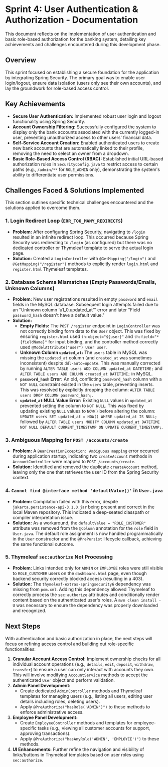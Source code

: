 # Sprint 4: User Authentication & Authorization - Documentation

This document reflects on the implementation of user authentication and basic role-based authorization for the banking system, detailing key achievements and challenges encountered during this development phase.

## Overview

This sprint focused on establishing a secure foundation for the application by integrating Spring Security. The primary goal was to enable user login/logout, ensure data isolation (users only see their own accounts), and lay the groundwork for role-based access control.

## Key Achievements

* **Secure User Authentication:** Implemented robust user login and logout functionality using Spring Security.
* **Account Ownership Filtering:** Successfully configured the system to display only the bank accounts associated with the currently logged-in user, preventing unauthorized access to other users' financial data.
* **Self-Service Account Creation:** Enabled authenticated users to create new bank accounts that are automatically linked to their profile, removing the need to select an owner from a dropdown.
* **Basic Role-Based Access Control (RBAC):** Established initial URL-based authorization rules in `SecurityConfig.java` to restrict access to certain paths (e.g., `/admin/**` for `ROLE_ADMIN` only), demonstrating the system's ability to differentiate user permissions.

## Challenges Faced & Solutions Implemented

This section outlines specific technical challenges encountered and the solutions applied to overcome them.

### 1. Login Redirect Loop (`ERR_TOO_MANY_REDIRECTS`)

* **Problem:** After configuring Spring Security, navigating to `/login` resulted in an infinite redirect loop. This occurred because Spring Security was redirecting to `/login` (as configured) but there was no dedicated controller or Thymeleaf template to serve the actual login page.
* **Solution:** Created a `LoginController` with `@GetMapping("/login")` and `@GetMapping("/register")` methods to explicitly render `login.html` and `register.html` Thymeleaf templates.

### 2. Database Schema Mismatches (Empty Passwords/Emails, Unknown Columns)

* **Problem:** New user registrations resulted in empty `password` and `email` fields in the MySQL database. Subsequent login attempts failed due to an "Unknown column 'u1_0.updated_at'" error and later "Field `password_hash` doesn't have a default value."
* **Solution:**
    * **Empty Fields:** The `POST /register` endpoint in `LoginController` was not correctly binding form data to the `User` object. This was fixed by ensuring `register.html` used `th:object="${user}"` and `th:field="*{fieldName}"` for input binding, and the controller method correctly used `@ModelAttribute("user") User user`.
    * **Unknown Column `updated_at`:** The `users` table in MySQL was missing the `updated_at` column (and `created_at` was sometimes inconsistent) despite `ddl-auto=update`. This was manually corrected by running `ALTER TABLE users ADD COLUMN updated_at DATETIME;` and `ALTER TABLE users ADD COLUMN created_at DATETIME;` in MySQL.
    * **`password_hash` Error:** An old, conflicting `password_hash` column with a `NOT NULL` constraint existed in the `users` table, preventing inserts. This was resolved by explicitly dropping the column: `ALTER TABLE users DROP COLUMN password_hash;`.
    * **`updated_at` NULL Value Error:** Existing `NULL` values in `updated_at` prevented setting the column to `NOT NULL`. This was fixed by updating existing `NULL` values to `NOW()` before altering the column: `UPDATE users SET updated_at = NOW() WHERE updated_at IS NULL;` followed by `ALTER TABLE users MODIFY COLUMN updated_at DATETIME NOT NULL DEFAULT CURRENT_TIMESTAMP ON UPDATE CURRENT_TIMESTAMP;`.

### 3. Ambiguous Mapping for `POST /accounts/create`

* **Problem:** A `BeanCreationException: Ambiguous mapping` error occurred during application startup, indicating two `createAccount` methods in `AccountController` were mapped to `POST /accounts/create`.
* **Solution:** Identified and removed the duplicate `createAccount` method, leaving only the one that retrieves the user ID from the Spring Security context.

### 4. `Cannot find @interface method 'defaultValue()'` in `User.java`

* **Problem:** Compilation failed with this error, despite `jakarta.persistence-api-3.1.0.jar` being present and correct in the local Maven repository. This indicated a deep-seated classpath or compiler interpretation issue.
* **Solution:** As a workaround, the `defaultValue = "ROLE_CUSTOMER"` attribute was removed from the `@Column` annotation for the `role` field in `User.java`. The default role assignment is now handled programmatically in the `User` constructor and the `@PrePersist` lifecycle callback, achieving the same functional outcome.

### 5. Thymeleaf `sec:authorize` Not Processing

* **Problem:** Links intended only for `ADMIN` or `EMPLOYEE` roles were still visible to `ROLE_CUSTOMER` users on the `dashboard.html` page, even though backend security correctly blocked access (resulting in a 403).
* **Solution:** The `thymeleaf-extras-springsecurity6` dependency was missing from `pom.xml`. Adding this dependency allowed Thymeleaf to correctly process the `sec:authorize` attributes and conditionally render content based on the authenticated user's roles. A `mvn clean install -U` was necessary to ensure the dependency was properly downloaded and recognized.

## Next Steps

With authentication and basic authorization in place, the next steps will focus on refining access control and building out role-specific functionalities:

1.  **Granular Account Access Control:** Implement ownership checks for all individual account operations (e.g., `details`, `edit`, `deposit`, `withdraw`, `transfer`) to ensure a user can only interact with accounts they own. This will involve modifying `AccountService` methods to accept the authenticated `User` object and perform validation.
2.  **Admin Panel Development:**
    * Create dedicated `AdminController` methods and Thymeleaf templates for managing users (e.g., listing all users, editing user details including roles, deleting users).
    * Apply `@PreAuthorize("hasRole('ADMIN')")` to these methods to enforce administrative access.
3.  **Employee Panel Development:**
    * Create `EmployeeController` methods and templates for employee-specific tasks (e.g., viewing all customer accounts for support, approving transactions).
    * Apply `@PreAuthorize("hasAnyRole('ADMIN', 'EMPLOYEE')")` to these methods.
4.  **UI Enhancements:** Further refine the navigation and visibility of links/buttons in Thymeleaf templates based on user roles using `sec:authorize`.
